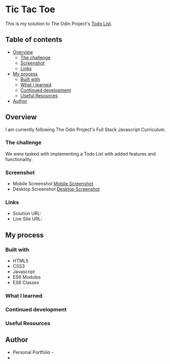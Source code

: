 # Tic Tac Toe

This is my solution to The Odin Project's [Todo List](https://www.theodinproject.com/paths/full-stack-javascript/courses/javascript/lessons/todo-list).

## Table of contents

- [Overview](#overview)
  - [The challenge](#the-challenge)
  - [Screenshot](#screenshot)
  - [Links](#links)
- [My process](#my-process)
  - [Built with](#built-with)
  - [What I learned](#what-i-learned)
  - [Continued development](#continued-development)
  - [Useful Resources](#useful-resources)
- [Author](#author)

## Overview

I am currently following The Odin Project's Full Stack Javascript Curriculum.   

### The challenge

We were tasked with implementing a Todo List with added features and functionality.


### Screenshot

- Mobile Screenshot [Mobile Screenshot]()
- Desktop Screenshot [Desktop Screenshot]()

### Links

- Solution URL: []()
- Live Site URL: []()

## My process



### Built with

- HTML5
- CSS3
- Javascript 
- ES6 Modules
- ES6 Classes

### What I learned


### Continued development


### Useful Resources


## Author

- Personal Portfolio - []()
- 